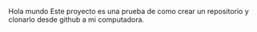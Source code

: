 Hola mundo
Este proyecto es una prueba de como crear un repositorio y clonarlo desde github a mi computadora.

